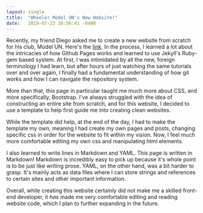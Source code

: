 ```yaml
---
layout: single
title:  "Wheeler Model UN's New Website!"
date:   2019-07-23 20:56:41 -0400
---
```

  Recently, my friend Diego asked me to create a new website from scratch for his club, Model UN. Here's the [link](wheelermun.com).
  In the process, I learned a lot about the intricacies of how Github Pages works and learned to use Jekyll's Ruby-gem based system. 
  At first, I was intimidated by all the new, foreign terminology I had learn, but after hours of just watching the same tutorials over and over again,
  I finally had a fundamental understanding of how git works and how I can navigate the repository system.

  More than that, this page in particular taught me much more about CSS, and more specifically, Bootstrap. I've always struggled with  the idea
  of constructing an entire site from scratch, and for this website, I decided to use a template to help first guide me into creating clean websites.
  
  While the template did help, at the end of the day, I had to make the template my own, meaning I had create my own pages and posts, changing specific css
  in order for the website to fit within my vision. Now, I feel much more comfortable editing my own css and manipulating html elements. 

  I also learned to write lines in Markdown and YAML. This page is written in Markdown! Markdown is incredibly easy to pick up because it's whole point 
  is to be just like writing prose. YAML, on the other hand, was a bit harder to grasp. It's mainly acts as data files where I can store strings and references
  to certain sites and other important information. 

  Overall, while creating this website certainly did not make me a skilled front-end developer, it _has_ made me very comfortable editing and reading website code,
  which I plan to further expanding in the future.
